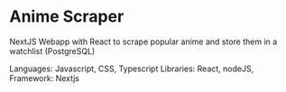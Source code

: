 # Anime Scraper
 NextJS Webapp with React to scrape popular anime and store them in a watchlist (PostgreSQL)

 Languages: Javascript, CSS, Typescript
 Libraries: React, nodeJS, 
 Framework: Nextjs
